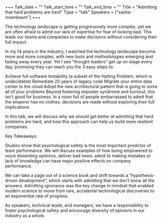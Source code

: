 +++
Talk_date = ""
Talk_start_time = ""
Talk_end_time = ""
Title = "Admitting that hard problems are hard"
Type = "talk"
Speakers = ["sasha-rosenbaum"]
+++

The technology landscape is getting progressively more complex, yet we are often afraid to admit our lack of expertise for fear of looking bad. This leads our teams and companies to make decisions without considering their full impact.

In my 14 years in the industry, I watched the technology landscape become more and more complex, with new tools and methodologies emerging and fading away every year. Yet I see "thought leaders" get up on stage every day, promising they can teach you the 3 easy steps to:

Achieve full software testability (a subset of the Halting Problem, which is undecidable)
Remediate 20 years of legacy code
Migrate your entire data center to the cloud
Adopt the new architectural pattern that is going to solve all of your problems
Beyond fostering imposter syndrome and burnout, this isn't good for business. In a room full of people embarrassed to admit that the emperor has no clothes, decisions are made without exploring their full implications.

In this talk, we will discuss why we should get better at admitting that hard problems are hard, and how this approach can help us build more resilient companies.

Key Takeaways:

Studies show that psychological safety is the most important predictor of team performance. We will discuss examples of how being empowered to voice dissenting opinions, deliver bad news, admit to making mistakes or lack of knowledge can have major positive effects on company performance.

We can take a page out of a science book and shift towards a “hypothesis-driven development”, which starts with admitting that we don’t know all the answers. Admitting ignorance was the key change in mindset that enabled modern science to move from rare, accidental technological discoveries to an exponential rate of progress.

As speakers, technical leads, and managers, we have a responsibility to foster psychological safety and encourage diversity of opinions in our industry as a whole.
